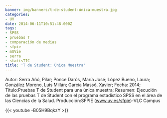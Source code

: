 ```yaml
---
banner: img/banners/t-de-student-única-muestra.jpg
categories:
- UV
date: 2014-06-11T10:51:48.000Z
tags:
- SPSS
- pruebas T
- comparación de medias
- sfpie
- mUVie
- serra
- statisTIC
title: 'T de Student: Única Muestra'
---
```


Autor: Serra Añó, Pilar; Ponce Darós, María José; López Bueno, Laura; González Moreno, Luis Millán; García Massó, Xavier;
Fecha: 2014;
Título:Pruebas T de Student para una única muestra;
Resumen: Ejecución de las pruebas T de Student con el programa estadístico SPSS en el área de las Ciencias de la Salud.
Producción:SFPIE (www.uv.es/sfpie)-VLC Campus 

{{< youtube -B05H9BqkzY >}}
